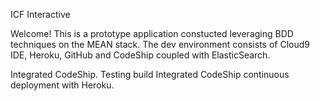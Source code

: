 ICF Interactive

Welcome!
This is a prototype application constucted leveraging BDD 
techniques on the MEAN stack.  The dev environment consists of Cloud9 IDE,
Heroku, GitHub and CodeShip coupled with ElasticSearch.  

Integrated CodeShip. Testing build
Integrated CodeShip continuous deployment with Heroku.
